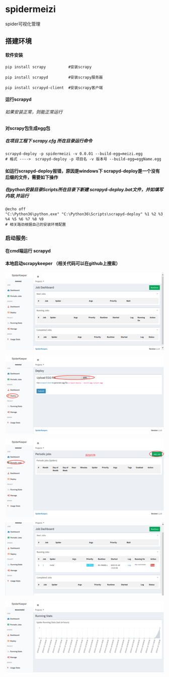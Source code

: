 # spidermeizi
spider可视化管理


## 搭建环境
#### 软件安装
```
pip install scrapy          #安装scrapy

pip install scrapyd         #安装scrapy服务器

pip install scrapyd-client  #安装scrapy客户端
```

#### 运行scrapyd

###### 如果安装正常，则能正常运行

#### 对scrapy包生成egg包
##### 在项目工程下 scrapy.cfg  所在目录运行命令

```
scrapyd-deploy -p spidermeizi -v 0.0.01 --build-egg=meizi.egg
# 格式 ---->  scrapyd-deploy -p 项目名 -v 版本号 --build-egg=eggName.egg
```

#### 如运行scrapyd-deploy报错，原因是windows下 scrapyd-deploy是一个没有后缀的文件，需要如下操作
##### 在python安装目录Scripts所在目录下新建 scrapyd-deploy.bat文件，并如填写内容,并运行
```
@echo off
"C:\Python36\python.exe" "C:\Python36\Scripts\scrapyd-deploy" %1 %2 %3 %4 %5 %6 %7 %8 %9
# 相关路劲根据自己的安装环境配置
```
### 启动服务:
#### 在cmd端运行 scrapyd
#### 本地启动scrapykeeper （相关代码可以在github上搜索）

![image](./bmp/show-1.jpg)

![image](./bmp/show-2.jpg)

![image](./bmp/show-3.jpg)

![image](./bmp/show-4.jpg)

![image](./bmp/show-5.jpg)











